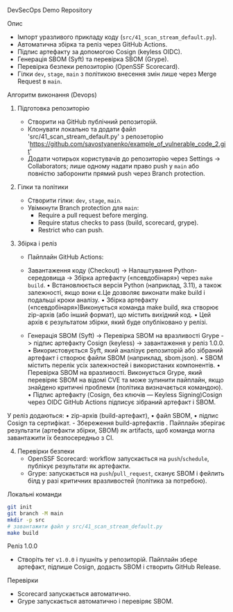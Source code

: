 DevSecOps Demo Repository

Опис
- Імпорт уразливого прикладу коду (`src/41_scan_stream_default.py`).
- Автоматична збірка та реліз через GitHub Actions.
- Підпис артефакту за допомогою Cosign (keyless OIDC).
- Генерація SBOM (Syft) та перевірка SBOM (Grype).
- Перевірка безпеки репозиторію (OpenSSF Scorecard).
- Гілки `dev`, `stage`, `main` з політикою внесення змін лише через Merge Request в `main`.

Алгоритм виконання (Devops)
1) Підготовка репозиторію
   - Створити на GitHub публічний репозиторій.
   - Клонувати локально та додати файл 'src/41_scan_stream_default.py' з репозеторію 'https://github.com/savostyanenko/example_of_vulnerable_code_2.git'
   - Додати чотирьох користувачів до репозиторію через Settings → Collaborators; лише одному надати право push у `main` або повністю заборонити прямий push через Branch protection.

2) Гілки та політики
   - Створити гілки: `dev`, `stage`, `main`.
   - Увімкнути Branch protection для `main`:
     - Require a pull request before merging.
     - Require status checks to pass (build, scorecard, grype).
     - Restrict who can push.

3) Збірка і реліз
    - Пайплайн GitHub Actions:
     - Завантаження коду (Checkout) -> Налаштування Python-середовища -> Збірка артефакту («псевдобінаря») через `make build`.
 • Встановлюється версія Python (наприклад, 3.11), а також залежності, якщо вони є.Це дозволяє виконати make build і подальші кроки аналізу.
 • Збірка артефакту («псевдобінаря»)Виконується команда make build, яка створює zip-архів (або інший формат), що містить вихідний код.
 • Цей архів є результатом збірки, який буде опубліковано у релізі.
 
     - Генерація SBOM (Syft) → Перевірка SBOM на вразливості Grype -> підпис артефакту Cosign (keyless) → завантаження у реліз 1.0.0.
 • Використовується Syft, який аналізує репозиторій або зібраний артефакт і створює файли SBOM (наприклад, sbom.json).
 • SBOM містить перелік усіх залежностей і використаних компонентів.
 • Перевірка SBOM на вразливості. Виконується Grype, який перевіряє SBOM на відомі CVE та може зупинити пайплайн, якщо знайдено критичні проблеми (політика визначається командою).
 • Підпис артефакту (Cosign, без ключів — Keyless Signing)Cosign через OIDC GitHub Actions підписує зібраний артефакт і SBOM.

У реліз додаються:
	•	zip-архів (build-артефакт),
	•	файл SBOM,
	•	підпис Cosign та сертифікат.
     - Збереження build-артефактів .
Пайплайн зберігає результати (артефакти збірки, SBOM) як artifacts, щоб команда могла завантажити їх безпосередньо з CI.

	
4) Перевірки безпеки
   - OpenSSF Scorecard: workflow запускається на `push`/`schedule`, публікує результати як артефакти.
   - Grype: запускається на `push`/`pull_request`, сканує SBOM і фейлить білд у разі критичних вразливостей (політика за потребою).


Локальні команди 
```bash
git init
git branch -M main
mkdir -p src
# завантажити файл у src/41_scan_stream_default.py
make build
```

Реліз 1.0.0
- Створіть тег `v1.0.0` і пушніть у репозиторій. Пайплайн збере артефакт, підпише Cosign, додасть SBOM і створить GitHub Release.

Перевірки
- Scorecard запускається автоматично.
- Grype запускається автоматично і перевіряє SBOM.


